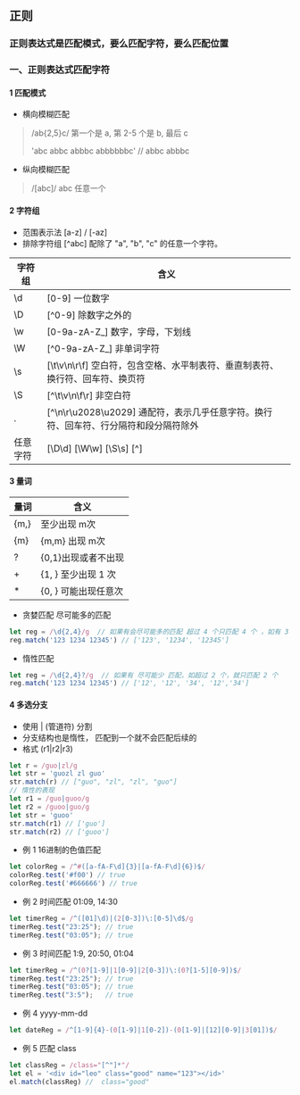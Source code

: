 ## 正则
### 正则表达式是匹配模式，要么匹配字符，要么匹配位置

### 一、正则表达式匹配字符
#### 1 匹配模式
- 横向模糊匹配
> /ab{2,5}c/ 第一个是 a, 第 2-5 个是 b, 最后 c
> 
> 'abc abbc abbbc abbbbbbc' // abbc abbbc
> 
- 纵向模糊匹配 
> /[abc]/ abc 任意一个


#### 2 字符组
- 范围表示法 [a-z] / [-az]
- 排除字符组 [^abc] 配除了 "a", "b", "c" 的任意一个字符。

| 字符组 | 含义 |
| --- | --- |
| \d | [0-9] 一位数字|
| \D | [^0-9] 除数字之外的 |
| \w | [0-9a-zA-Z_] 数字，字母，下划线 |
| \W | [^0-9a-zA-Z_] 非单词字符 |
| \s | [\t\v\n\r\f] 空白符，包含空格、水平制表符、垂直制表符、换行符、回车符、换页符 |
| \S | [^\t\v\n\f\r] 非空白符 |
| . | [^\n\r\u2028\u2029] 通配符，表示几乎任意字符。换行符、回车符、行分隔符和段分隔符除外 |
| 任意字符 | [\D\d] [\W\w] [\S\s] [^] |

#### 3 量词
| 量词 | 含义  |
| --- | --- |
| {m,} | 至少出现 m次 |
| {m} | {m,m} 出现 m次 |
| ? | {0,1}出现或者不出现 |
| + | {1, } 至少出现 1 次 |
| * | {0, } 可能出现任意次 |
- 贪婪匹配 尽可能多的匹配 
```js
let reg = /\d{2,4}/g  // 如果有会尽可能多的匹配 超过 4 个只匹配 4 个 ，如有 3 个就匹配 3 个
reg.match('123 1234 12345') // ['123', '1234', '12345']

```
- 惰性匹配
```js
let reg = /\d{2,4}?/g  // 如果有 尽可能少 匹配，如超过 2 个，就只匹配 2 个
reg.match('123 1234 12345') // ['12', '12', '34', '12','34']

```

#### 4 多选分支
- 使用 | (管道符) 分割
- 分支结构也是惰性， 匹配到一个就不会匹配后续的
- 格式 (r1|r2|r3)
```js
let r = /guo|zl/g
let str = 'guozl zl guo'
str.match(r) // ["guo", "zl", "zl", "guo"]
// 惰性的表现
let r1 = /guo|guoo/g
let r2 = /guoo|guo/g
let str = 'guoo'
str.match(r1) // ['guo']
str.match(r2) // ['guoo']
```
- 例 1 16进制的色值匹配
```js
let colorReg = /^#([a-fA-F\d]{3}|[a-fA-F\d]{6})$/
colorReg.test('#f00') // true
colorReg.test('#666666') // true
```
- 例 2 时间匹配 01:09, 14:30
```js
let timerReg = /^([01]\d)|(2[0-3])\:[0-5]\d$/g
timerReg.test("23:25"); // true
timerReg.test("03:05"); // true
```
- 例 3 时间匹配 1:9, 20:50, 01:04
```js
let timerReg = /^(0?[1-9]|1[0-9]|2[0-3])\:(0?[1-5][0-9])$/
timerReg.test("23:25"); // true
timerReg.test("03:05"); // true
timerReg.test("3:5");   // true
```
- 例 4 yyyy-mm-dd
```js
let dateReg = /^[1-9]{4}-(0[1-9]|1[0-2])-(0[1-9]|[12][0-9]|3[01])$/
```
- 例 5 匹配 class
```js
let classReg = /class="[^"]*"/
let el = '<div id="leo" class="good" name="123"></id>'
el.match(classReg) //  class="good"
```